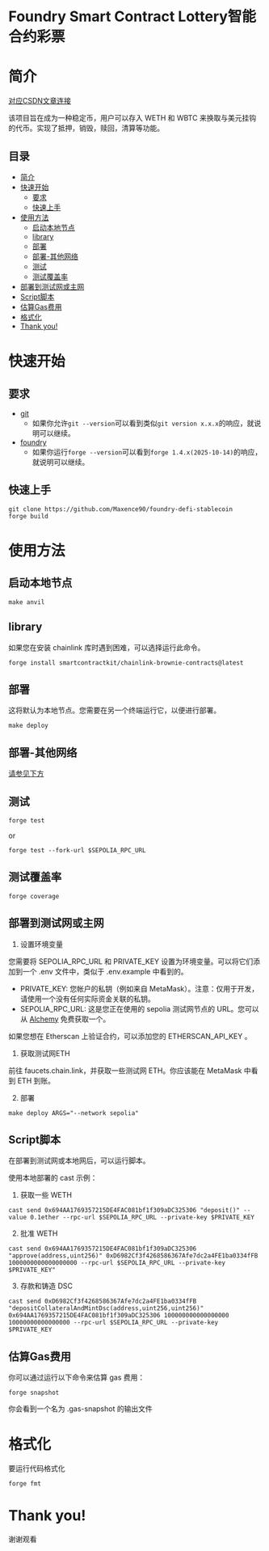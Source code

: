 # Foundry Smart Contract Lottery智能合约彩票

# 简介
[对应CSDN文章连接](https://blog.csdn.net/2301_81272096/article/details/154174099?spm=1001.2014.3001.5502)

该项目旨在成为一种稳定币，用户可以存入 WETH 和 WBTC 来换取与美元挂钩的代币。实现了抵押，销毁，赎回，清算等功能。

## 目录
- [简介](#简介)
- [快速开始](#快速开始)
  - [要求](#要求)
  - [快速上手](#快速上手)
- [使用方法](#使用方法)
  - [启动本地节点](#启动本地节点)
  - [library](#library)
  - [部署](#部署)
  - [部署-其他网络](#部署-其他网络)
  - [测试](#测试)
  - [测试覆盖率](#测试覆盖率)
- [部署到测试网或主网](#部署到测试网或主网)
- [Script脚本](#script脚本)
- [估算Gas费用](#估算gas费用)
- [格式化](#格式化)
- [Thank you!](#thank-you)

# 快速开始

## 要求

- [git](https://git-scm.com/book/en/v2/Getting-Started-Installing-Git)
  - 如果你允许`git --version`可以看到类似`git version x.x.x`的响应，就说明可以继续。
- [foundry](https://getfoundry.sh/)
  - 如果你运行`forge --version`可以看到`forge 1.4.x(2025-10-14)`的响应，就说明可以继续。


## 快速上手

```
git clone https://github.com/Maxence90/foundry-defi-stablecoin
forge build
```

# 使用方法

## 启动本地节点

```
make anvil
```

## library

如果您在安装 chainlink 库时遇到困难，可以选择运行此命令。
```
forge install smartcontractkit/chainlink-brownie-contracts@latest
```

## 部署

这将默认为本地节点。您需要在另一个终端运行它，以便进行部署。
```
make deploy
```
## 部署-其他网络

[请参见下方](#部署到测试网或主网)

## 测试
```
forge test
```
or
```
forge test --fork-url $SEPOLIA_RPC_URL
```
## 测试覆盖率
```
forge coverage
```
## 部署到测试网或主网
1. 设置环境变量

您需要将 SEPOLIA_RPC_URL 和 PRIVATE_KEY 设置为环境变量。可以将它们添加到一个 .env 文件中，类似于 .env.example 中看到的。
- PRIVATE_KEY: 您帐户的私钥（例如来自 MetaMask）。注意：仅用于开发，请使用一个没有任何实际资金关联的私钥。
- SEPOLIA_RPC_URL: 这是您正在使用的 sepolia 测试网节点的 URL。您可以从  [Alchemy](https://alchemy.com/?a=673c802981) 免费获取一个。


如果您想在 Etherscan 上验证合约，可以添加您的 ETHERSCAN_API_KEY 。
1. 获取测试网ETH

前往 faucets.chain.link，并获取一些测试网 ETH。你应该能在 MetaMask 中看到 ETH 到账。

2. 部署
```
make deploy ARGS="--network sepolia"
```

## Script脚本
在部署到测试网或本地网后，可以运行脚本。

使用本地部署的 cast 示例：
1. 获取一些 WETH
```
cast send 0x694AA1769357215DE4FAC081bf1f309aDC325306 "deposit()" --value 0.1ether --rpc-url $SEPOLIA_RPC_URL --private-key $PRIVATE_KEY
```
2. 批准 WETH
```
cast send 0x694AA1769357215DE4FAC081bf1f309aDC325306 "approve(address,uint256)" 0xD6982Cf3f4268586367Afe7dc2a4FE1ba0334fFB 1000000000000000000 --rpc-url $SEPOLIA_RPC_URL --private-key $PRIVATE_KEY"
```
3. 存款和铸造 DSC
```
cast send 0xD6982Cf3f4268586367Afe7dc2a4FE1ba0334fFB "depositCollateralAndMintDsc(address,uint256,uint256)" 0x694AA1769357215DE4FAC081bf1f309aDC325306 100000000000000000 10000000000000000 --rpc-url $SEPOLIA_RPC_URL --private-key $PRIVATE_KEY
```

## 估算Gas费用
你可以通过运行以下命令来估算 gas 费用：
```
forge snapshot
```
你会看到一个名为 .gas-snapshot 的输出文件

# 格式化
要运行代码格式化
```
forge fmt
```

# Thank you!
谢谢观看